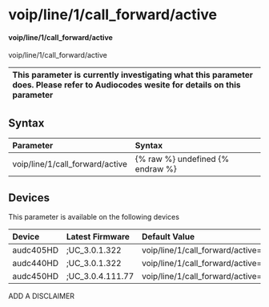 ﻿---
description: voip/line/1/call_forward/active
search: false
---

# voip/line/1/call_forward/active

#### voip/line/1/call_forward/active

voip/line/1/call_forward/active


| This parameter is currently investigating what this parameter does. Please refer to Audiocodes wesite for details on this parameter | 
| :--- |

## Syntax
| Parameter | Syntax |
| :--- | :--- |
|voip/line/1/call_forward/active | {% raw %} undefined {% endraw %}|

## Devices
This parameter is available on the following devices

| Device | Latest Firmware | Default Value |
|:---|:---|:---|
| audc405HD | ;UC_3.0.1.322 | voip/line/1/call_forward/active=0 
| audc440HD | ;UC_3.0.1.322 | voip/line/1/call_forward/active=0 
| audc450HD | ;UC_3.0.4.111.77 | voip/line/1/call_forward/active=0 

ADD A DISCLAIMER
